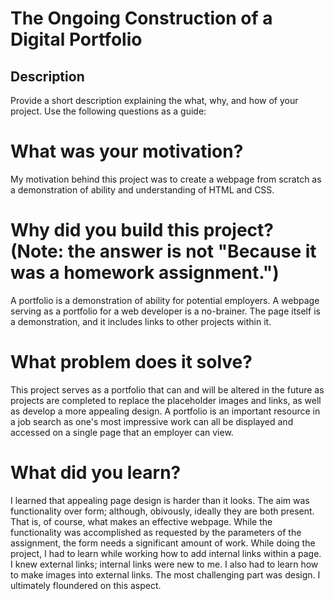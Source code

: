 # The Ongoing Construction of a Digital Portfolio

## Description

Provide a short description explaining the what, why, and how of your project. Use the following questions as a guide:

# What was your motivation?
My motivation behind this project was to create a webpage from scratch as a demonstration of ability and understanding of HTML and CSS.
# Why did you build this project? (Note: the answer is not "Because it was a homework assignment.")
A portfolio is a demonstration of ability for potential employers. A webpage serving as a portfolio for a web developer is a no-brainer. The page itself is a demonstration, and it includes links to other projects within it.
# What problem does it solve?
This project serves as a portfolio that can and will be altered in the future as projects are completed to replace the placeholder images and links, as well as develop a more appealing design. A portfolio is an important resource in a job search as one's most impressive work can all be displayed and accessed on a single page that an employer can view.
# What did you learn?
I learned that appealing page design is harder than it looks. The aim was functionality over form; although, obivously, ideally they are both present. That is, of course, what makes an effective webpage. While the functionality was accomplished as requested by the parameters of the assignment, the form needs a significant amount of work. While doing the project, I had to learn while working how to add internal links within a page. I knew external links; internal links were new to me. I also had to learn how to make images into external links. The most challenging part was design. I ultimately floundered on this aspect.


